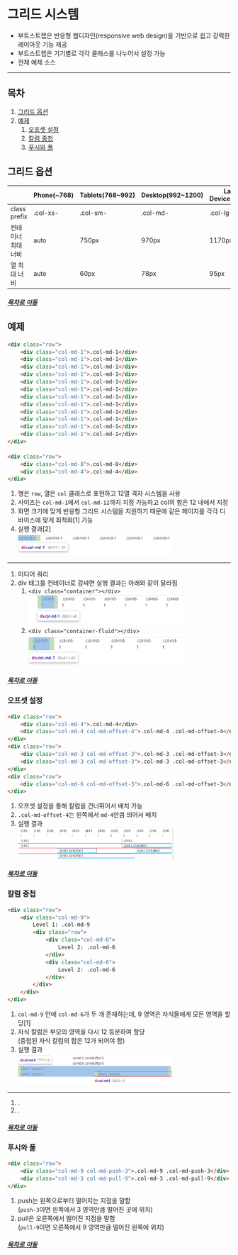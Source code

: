 그리드 시스템
=====
* 부트스트랩은 반응형 웹디자인(responsive web design)을 기반으로 쉽고 강력한 레이아웃 기능 제공
* 부트스트랩은 기기별로 각각 클래스를 나누어서 설정 가능
* 전체 예제 소스
- - -
## 목차
1. [그리드 옵션](#그리드-옵션)
2. [예제](#예제)
	1. [오프셋 설정](#오프셋-설정)
	2. [칼럼 중첩](#칼럼-중첩)
	3. [푸시와 풀](#푸시와-풀)

## 그리드 옵션
| | Phone(~768) | Tablets(768~992) | Desktop(992~1200) | Large Device(1200~) |
| -- | -- | -- | -- | -- |
| class prefix | .col-xs- | .col-sm- | .col-md- | .col-lg- |
| 컨테이너 최대 너비 | auto | 750px | 970px | 1170px |
| 열 최대 너비 | auto | 60px | 78px | 95px |

##### [목차로 이동](#목차)

## 예제
```html
<div class="row">
	<div class="col-md-1">.col-md-1</div>
	<div class="col-md-1">.col-md-1</div>
	<div class="col-md-1">.col-md-1</div>
	<div class="col-md-1">.col-md-1</div>
	<div class="col-md-1">.col-md-1</div>
	<div class="col-md-1">.col-md-1</div>
	<div class="col-md-1">.col-md-1</div>
	<div class="col-md-1">.col-md-1</div>
	<div class="col-md-1">.col-md-1</div>
	<div class="col-md-1">.col-md-1</div>
	<div class="col-md-1">.col-md-1</div>
	<div class="col-md-1">.col-md-1</div>
</div>

<div class="row">
	<div class="col-md-8">.col-md-8</div>
	<div class="col-md-4">.col-md-4</div>
</div>
```

1. 행은 `row`, 열은 `col` 클래스로 표현하고 12열 격자 시스템을 사용
2. 사이즈는 `col-md-1`에서 `col-md-12`까지 지정 가능하고 col의 합은 12 내에서 지정
3. 화면 크기에 맞게 반응형 그리드 시스템을 지원하기 때문에 같은 페이지를 각각 디바이스에 맞게 최적화[1] 가능
4. 실행 결과[2]  
	<img src="../img/ch02_03_01.png" width="350" height="50"></br>

- - -
1. 미디어 쿼리
2. div 태그를 컨테이너로 감싸면 실행 결과는 아래와 같이 달라짐
	1. `<div class="container"></div>`  
		<img src="../img/ch02_03_02.png" width="350" height="70"></br>
	2. `<div class="container-fluid"></div>`  
		<img src="../img/ch02_03_03.png" width="350" height="70"></br>

##### [목차로 이동](#목차)

### 오프셋 설정
```html
<div class="row">
	<div class="col-md-4">.col-md-4</div>
	<div class="col-md-4 col-md-offset-4">.col-md-4 .col-md-offset-4</div>
</div>
<div class="row">
	<div class="col-md-3 col-md-offset-3">.col-md-3 .col-md-offset-3</div>
	<div class="col-md-3 col-md-offset-3">.col-md-3 .col-md-offset-3</div>
</div>
<div class="row">
	<div class="col-md-6 col-md-offset-3">.col-md-6 .col-md-offset-3</div>
</div>
```

1. 오프셋 설정을 통해 칼럼을 건너뛰어서 배치 가능
2. `.col-md-offset-4`는 왼쪽에서 `md-4`만큼 띄어서 배치
3. 실행 결과  
	<img src="../img/ch02_03_04.png" width="350" height="70"></br>

##### [목차로 이동](#목차)

### 칼럼 중첩
```html
<div class="row">
	<div class="col-md-9">
		Level 1: .col-md-9
		<div class="row">
			<div class="col-md-6">
				Level 2: .col-md-6
			</div>
			<div class="col-md-6">
				Level 2: .col-md-6
			</div>
		</div>
	</div>
</div>
```

1. `col-md-9` 안에 `col-md-6`가 두 개 존재하는데, 9 영역은 자식들에게 모든 영역을 할당[1]
2. 자식 칼럼은 부모의 영역을 다시 12 등분하여 할당  
(중첩된 자식 칼럼의 합은 12가 되어야 함)
3. 실행 결과  
	<img src="../img/ch02_03_05.png" width="350" height="70"></br>

- - -
1. .
2. .

##### [목차로 이동](#목차)

### 푸시와 풀
```html
<div class="row">
	<div class="col-md-9 col-md-push-3">.col-md-9 .col-md-push-3</div>
	<div class="col-md-3 col-md-pull-9">.col-md-3 .col-md-pull-9</div>
</div>
```

1. push는 왼쪽으로부터 떨어지는 지점을 말함  
(`push-3`이면 왼쪽에서 3 영역만큼 떨어진 곳에 위치)
2. pull은 오른쪽에서 떨어진 지점을 말함  
(`pull-9`이면 오른쪽에서 9 영역만큼 떨어진 왼쪽에 위치)

##### [목차로 이동](#목차)
